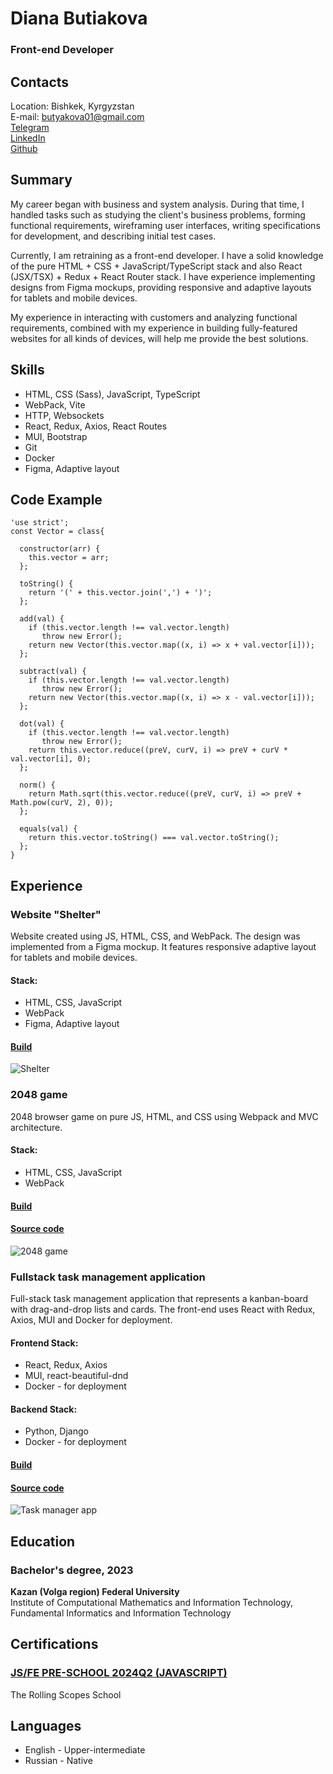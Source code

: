 # Diana Butiakova
### Front-end Developer

## Contacts
Location: Bishkek, Kyrgyzstan\
E-mail: butyakova01@gmail.com\
[Telegram](https://t.me/bt_diana)\
[LinkedIn](https://www.linkedin.com/in/butiakova-diana)\
[Github](https://github.com/bt-diana)


## Summary
My career began with business and system analysis. During that time, I handled tasks such as studying the client's business problems, forming functional requirements, wireframing user interfaces, writing specifications for development, and describing initial test cases.

Currently, I am retraining as a front-end developer. I have a solid knowledge of the pure HTML + CSS + JavaScript/TypeScript stack and also React (JSX/TSX) + Redux + React Router stack. I have experience implementing designs from Figma mockups, providing responsive and adaptive layouts for tablets and mobile devices.

My experience in interacting with customers and analyzing functional requirements, combined with my experience in building fully-featured websites for all kinds of devices, will help me provide the best solutions.

## Skills 
- HTML, CSS (Sass), JavaScript, TypeScript
- WebPack, Vite
- HTTP, Websockets
- React, Redux, Axios, React Routes
- MUI, Bootstrap
- Git
- Docker
- Figma, Adaptive layout

## Code Example
```
'use strict';
const Vector = class{
  
  constructor(arr) {
    this.vector = arr;  
  };
  
  toString() {
    return '(' + this.vector.join(',') + ')';
  };
  
  add(val) {
    if (this.vector.length !== val.vector.length)
       throw new Error();
    return new Vector(this.vector.map((x, i) => x + val.vector[i]));
  };
  
  subtract(val) {
    if (this.vector.length !== val.vector.length)
       throw new Error();
    return new Vector(this.vector.map((x, i) => x - val.vector[i]));
  };
  
  dot(val) {
    if (this.vector.length !== val.vector.length)
       throw new Error();
    return this.vector.reduce((preV, curV, i) => preV + curV * val.vector[i], 0);
  };
  
  norm() {
    return Math.sqrt(this.vector.reduce((preV, curV, i) => preV + Math.pow(curV, 2), 0));
  };
  
  equals(val) {
    return this.vector.toString() === val.vector.toString();
  };
}
```

## Experience
### Website "Shelter"
Website created using JS, HTML, CSS, and WebPack. The design was implemented from a Figma mockup. It features responsive adaptive layout for tablets and mobile devices.

#### Stack:
- HTML, CSS, JavaScript
- WebPack
- Figma, Adaptive layout

#### [Build](https://rolling-scopes-school.github.io/djhsgfjk-JSFEPRESCHOOL2024Q2/shelter/main)

![Shelter](shelter.png)

### 2048 game
2048 browser game on pure JS, HTML, and CSS using Webpack and MVC architecture.

#### Stack:
- HTML, CSS, JavaScript
- WebPack

#### [Build](djhsgfjk.github.io/2048)
#### [Source code](github.com/djhsgfjk/2048/tree/main)

![2048 game](2048-game.gif)

### Fullstack task management application
Full-stack task management application that represents a kanban-board with drag-and-drop lists and cards. The front-end uses React with Redux, Axios, MUI and Docker for deployment.

#### Frontend Stack:
- React, Redux, Axios
- MUI, react-beautiful-dnd
- Docker - for deployment

#### Backend Stack:
- Python, Django
- Docker - for deployment

#### [Build](http://209.126.0.235:3000)
#### [Source code](https://github.com/djhsgfjk/task-manager-app)

![Task manager app](task-manager-app.png)

## Education
### Bachelor's degree, 2023
__Kazan (Volga region) Federal University__\
Institute of Computational Mathematics and Information Technology,
Fundamental Informatics and Information Technology

## Certifications
### [JS/FE PRE-SCHOOL 2024Q2 (JAVASCRIPT)](https://app.rs.school/certificate/9cr8x76q)
The Rolling Scopes School


## Languages
- English - Upper-intermediate
- Russian - Native
